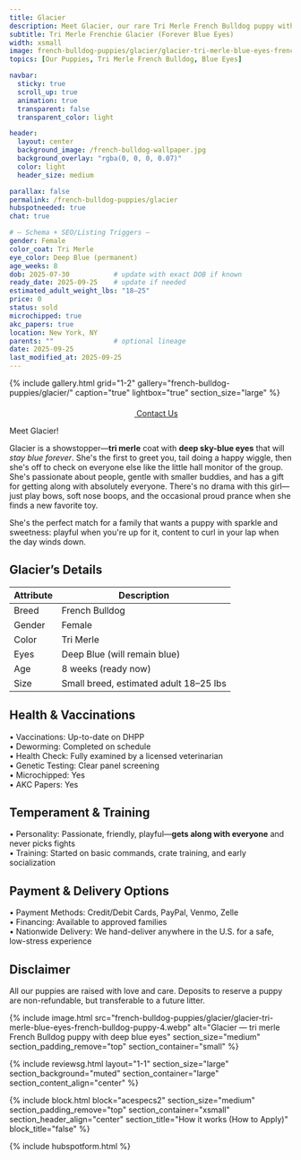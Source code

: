 ```yaml
---
title: Glacier
description: Meet Glacier, our rare Tri Merle French Bulldog puppy with deep blue eyes that will stay blue forever—friendly, passionate, and great with everyone.
subtitle: Tri Merle Frenchie Glacier (Forever Blue Eyes)
width: xsmall
image: french-bulldog-puppies/glacier/glacier-tri-merle-blue-eyes-french-bulldog-puppy-4.webp
topics: [Our Puppies, Tri Merle French Bulldog, Blue Eyes]

navbar:
  sticky: true
  scroll_up: true
  animation: true
  transparent: false
  transparent_color: light

header:
  layout: center
  background_image: /french-bulldog-wallpaper.jpg
  background_overlay: "rgba(0, 0, 0, 0.07)"
  color: light
  header_size: medium

parallax: false
permalink: /french-bulldog-puppies/glacier
hubspotneeded: true
chat: true

# — Schema + SEO/Listing Triggers —
gender: Female
color_coat: Tri Merle
eye_color: Deep Blue (permanent)
age_weeks: 8
dob: 2025-07-30           # update with exact DOB if known
ready_date: 2025-09-25    # update if needed
estimated_adult_weight_lbs: "18–25"
price: 0
status: sold
microchipped: true
akc_papers: true
location: New York, NY
parents: ""               # optional lineage
date: 2025-09-25
last_modified_at: 2025-09-25
---
```


{% include gallery.html
grid="1-2"
gallery="french-bulldog-puppies/glacier/"
caption="true"
lightbox="true"
section_size="large"
%}

<center><a class="uk-button uk-button-danger uk-border-pill uk-button-xlarge my-border-rounded" href="tel:212-739-0182">
    <span data-uk-icon="phone" class="uk-icon">
        <svg width="20" height="20" viewBox="0 0 20 20" xmlns="http://www.w3.org/2000/svg"></svg>
    </span>
    Contact Us
</a></center>

Meet Glacier!

Glacier is a showstopper—**tri merle** coat with **deep sky-blue eyes** that will *stay blue forever*. She's the first to greet you, tail doing a happy wiggle, then she's off to check on everyone else like the little hall monitor of the group. She's passionate about people, gentle with smaller buddies, and has a gift for getting along with absolutely everyone. There's no drama with this girl—just play bows, soft nose boops, and the occasional proud prance when she finds a new favorite toy.

She's the perfect match for a family that wants a puppy with sparkle and sweetness: playful when you're up for it, content to curl in your lap when the day winds down.

## Glacier’s Details

| Attribute  | Description                               |
|-----------|-------------------------------------------|
| Breed     | French Bulldog                            |
| Gender    | Female                                    |
| Color     | Tri Merle                                 |
| Eyes      | Deep Blue (will remain blue)              |
| Age       | 8 weeks (ready now)                       |
| Size      | Small breed, estimated adult 18–25 lbs    |


## Health & Vaccinations

  • Vaccinations: Up-to-date on DHPP  
  • Deworming: Completed on schedule  
  • Health Check: Fully examined by a licensed veterinarian  
  • Genetic Testing: Clear panel screening  
  • Microchipped: Yes  
  • AKC Papers: Yes  

## Temperament & Training

  • Personality: Passionate, friendly, playful—**gets along with everyone** and never picks fights  
  • Training: Started on basic commands, crate training, and early socialization  

## Payment & Delivery Options

  • Payment Methods: Credit/Debit Cards, PayPal, Venmo, Zelle  
  • Financing: Available to approved families  
  • Nationwide Delivery: We hand-deliver anywhere in the U.S. for a safe, low-stress experience  

## Disclaimer

All our puppies are raised with love and care. Deposits to reserve a puppy are non-refundable, but transferable to a future litter.

{% include image.html
src="french-bulldog-puppies/glacier/glacier-tri-merle-blue-eyes-french-bulldog-puppy-4.webp"
alt="Glacier — tri merle French Bulldog puppy with deep blue eyes"
section_size="medium"
section_padding_remove="top"
section_container="small"
%}

{% include reviewsg.html
layout="1-1"
section_size="large"
section_background="muted"
section_container="large"
section_content_align="center"
%}

{% include block.html
block="acespecs2"
section_size="medium"
section_padding_remove="top"
section_container="xsmall"
section_header_align="center"
section_title="How it works (How to Apply)"
block_title="false"
%}

{% include hubspotform.html %}

<script type="application/ld+json">
{
  "@context": "https://schema.org/",
  "@type": "Product",
  "name": "Glacier - Tri Merle French Bulldog Puppy (Forever Blue Eyes)",
  "description": "Glacier is a rare tri merle French Bulldog puppy with deep blue eyes that will remain blue. Friendly, passionate, and great with everyone.",
  "image": [
    "https://ethicalfrenchie.com/assets/img/french-bulldog-puppies/glacier/glacier-tri-merle-blue-eyes-french-bulldog-puppy-1.webp",
    "https://ethicalfrenchie.com/assets/img/french-bulldog-puppies/glacier/glacier-tri-merle-blue-eyes-french-bulldog-puppy-2.webp",
    "https://ethicalfrenchie.com/assets/img/french-bulldog-puppies/glacier/glacier-tri-merle-blue-eyes-french-bulldog-puppy-3.webp",
    "https://ethicalfrenchie.com/assets/img/french-bulldog-puppies/glacier/glacier-tri-merle-blue-eyes-french-bulldog-puppy-4.webp"
  ],
  "sku": "glacier-2025",
  "brand": { "@type": "Organization", "name": "Ethical Frenchie" },
  "additionalProperty": [
    { "@type": "PropertyValue", "name": "Breed", "value": "French Bulldog" },
    { "@type": "PropertyValue", "name": "Gender", "value": "Female" },
    { "@type": "PropertyValue", "name": "Color/Coat", "value": "Tri Merle" },
    { "@type": "PropertyValue", "name": "Eye Color", "value": "Deep Blue (permanent)" },
    { "@type": "PropertyValue", "name": "Age", "value": "8 weeks" },
    { "@type": "PropertyValue", "name": "Estimated Adult Weight", "value": "18–25 lbs" },
    { "@type": "PropertyValue", "name": "Microchipped", "value": "Yes" },
    { "@type": "PropertyValue", "name": "AKC Papers", "value": "Yes" }
  ],
  "offers": {
    "@type": "Offer",
    "url": "https://ethicalfrenchie.com/french-bulldog-puppies/glacier",
    "priceCurrency": "USD",
    "price": "0",
    "availability": "https://schema.org/SoldOut"
  }
}
</script>
